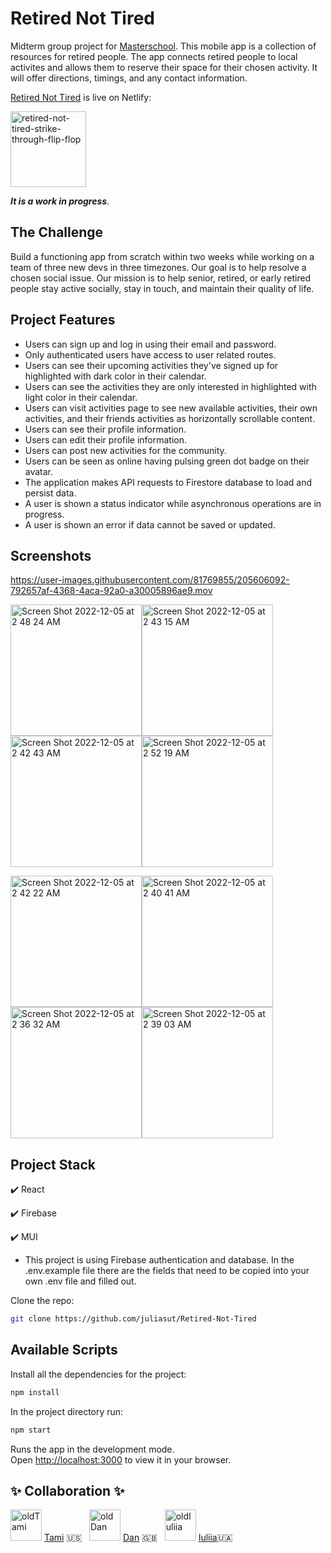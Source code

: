 
# Retired Not Tired


Midterm group project for [Masterschool](https://www.masterschool.com/?_gl=1*1byntnc*_gcl_aw*R0NMLjE2NzAyMTc3NzUuQ2p3S0NBaUFwN0djQmhBMEVpd0E5VTBtdG1zS2RqeS01LXRhYzZBS2IwWHh4ODlNZzZ5TWdYRjN2RDNuUnBELUpGY2NmMlVlNlNlSTNSb0M5d3NRQXZEX0J3RQ..&_ga=2.181127207.1447758722.1670217774-425076933.1670217774&_gac=1.53062618.1670217774.CjwKCAiAp7GcBhA0EiwA9U0mtmsKdjy-5-tac6AKb0Xxx89Mg6yMgXF3vD3nRpD-JFccf2Ue6SeI3RoC9wsQAvD_BwE). This mobile app is a collection of resources for retired people. The app connects retired people to local activites and allows them to reserve their space for their chosen activity. It will offer directions, timings, and any contact information. 

[Retired Not Tired](https://retired-not-tired.netlify.app/) is live on Netlify:

[<img width="121" alt="retired-not-tired-strike-through-flip-flop" src="https://user-images.githubusercontent.com/81769855/205611651-4408029a-a970-48a9-aa56-332af33baea5.png">](https://retired-not-tired.netlify.app/)

**_It is a work in progress_**.

## The Challenge

Build a functioning app from scratch within two weeks while working on a team of three new devs in three timezones. Our goal is to help resolve a chosen social issue. Our mission is to help senior, retired, or early retired people stay active socially, stay in touch, and maintain their quality of life.


 ## Project Features

 - Users can sign up and log in using their email and password.
 - Only authenticated users have access to user related routes.
 - Users can see their upcoming activities they've signed up for highlighted with dark color in their calendar.
 - Users can see the activities they are only interested in highlighted with light color in their calendar.
 - Users can visit activities page to see new available activities, their own activities, and their friends activities as horizontally scrollable content.
 - Users can see their profile information.
 - Users can edit their profile information.
 - Users can post new activities for the community.
 - Users can be seen as online having pulsing green dot badge on their avatar.
 - The application makes API requests to Firestore database to load and persist data.
 - A user is shown a status indicator while asynchronous operations are in progress.
 - A user is shown an error if data cannot be saved or updated.
 
 ## Screenshots

https://user-images.githubusercontent.com/81769855/205606092-792657af-4368-4aca-92a0-a30005896ae9.mov 

<img width="210" alt="Screen Shot 2022-12-05 at 2 48 24 AM" src="https://user-images.githubusercontent.com/81769855/205606291-0f2139f4-9b6b-4615-9d3a-9ab6ed9175f5.png"><img width="210" alt="Screen Shot 2022-12-05 at 2 43 15 AM" src="https://user-images.githubusercontent.com/81769855/205605461-0de208b4-052c-41f8-9753-18d21f51e33f.png"><img width="210" alt="Screen Shot 2022-12-05 at 2 42 43 AM" src="https://user-images.githubusercontent.com/81769855/205605532-56b7b9a9-8d39-47a6-93d4-afe26ceedeac.png"><img width="210" alt="Screen Shot 2022-12-05 at 2 52 19 AM" src="https://user-images.githubusercontent.com/81769855/205607144-7d51d323-a34b-424d-adb3-4af42388d942.png">


 <img width="210" alt="Screen Shot 2022-12-05 at 2 42 22 AM" src="https://user-images.githubusercontent.com/81769855/205605328-e0ad94be-7c0e-4c8e-8169-6bc4855d0a06.png"><img width="210" alt="Screen Shot 2022-12-05 at 2 40 41 AM" src="https://user-images.githubusercontent.com/81769855/205604599-d73316df-283f-40c1-8f80-6ee901168da5.png"><img width="210" alt="Screen Shot 2022-12-05 at 2 36 32 AM" src="https://user-images.githubusercontent.com/81769855/205603881-1bd3ed6b-789f-4fe9-b3e4-8fde21ebc7fd.png"><img width="210" alt="Screen Shot 2022-12-05 at 2 39 03 AM" src="https://user-images.githubusercontent.com/81769855/205604207-82025d53-0fa3-47a7-b34e-5b07c828e89b.png">



 ## Project Stack

 :heavy_check_mark: React
 
 :heavy_check_mark: Firebase
 
 :heavy_check_mark: MUI
 
 - This project is using Firebase authentication and database.
 In the .env.example file there are the fields that need to be copied into your own .env file and filled out.

 Clone the repo:
 
 ```sh
 git clone https://github.com/juliasut/Retired-Not-Tired
 ```

## Available Scripts


Install all the dependencies for the project:

```sh
npm install
```

In the project directory run:

```sh
npm start
```

Runs the app in the development mode.\
Open [http://localhost:3000](http://localhost:3000) to view it in your browser.

## :sparkles: Collaboration :sparkles:

<img src="https://user-images.githubusercontent.com/81769855/205560196-5ff09782-9eef-4471-85f0-bfb7d961eaa3.png" alt="oldTami" width="50"/>  [Tami](https://github.com/tagaertner) :us: &nbsp; 
<img src="https://user-images.githubusercontent.com/81769855/205560380-e5aec978-18ac-43a6-9d84-00aa06330a7a.png" alt="oldDan" width="50"/>  [Dan](https://github.com/danielrees8743) :uk: &nbsp; 
<img src="https://user-images.githubusercontent.com/81769855/205559052-2a21501d-d77e-4731-b5b4-686868593332.png" alt="oldIuliia" width="50"/>   [Iuliia](https://github.com/juliasut):ukraine:

